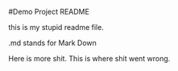 #Demo Project README

this is my stupid readme file. 

.md stands for Mark Down

Here is more shit. This is where shit went wrong.